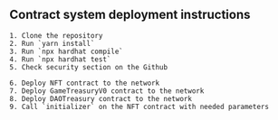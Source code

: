 ## Contract system deployment instructions

    1. Clone the repository
    2. Run `yarn install`
    3. Run `npx hardhat compile`
    4. Run `npx hardhat test`
    5. Check security section on the Github

    6. Deploy NFT contract to the network
    7. Deploy GameTreasuryV0 contract to the network
    8. Deploy DAOTreasury contract to the network
    9. Call `initializer` on the NFT contract with needed parameters